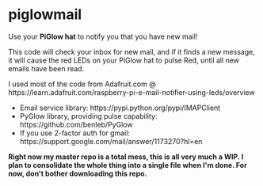 # piglowmail
<p>Use your <b>PiGlow hat</b> to notify you that you have new mail!</p>
<p>This code will check your inbox for new mail, and if it finds a new message, it will cause the red LEDs on your PiGlow hat to pulse Red, until all new emails have been read.</p>
<p>I used most of the code from Adafruit.com @ https://learn.adafruit.com/raspberry-pi-e-mail-notifier-using-leds/overview</p>

<ul>
<li>Email service library: https://pypi.python.org/pypi/IMAPClient</li>
<li>PyGlow library, providing pulse capability: https://github.com/benleb/PyGlow</li>
<li>If you use 2-factor auth for gmail: https://support.google.com/mail/answer/1173270?hl=en</li>
</ul>

<p><b>Right now my master repo is a total mess, this is all very much a WIP. I plan to consolidate the whole thing into a single file when I'm done. For now, don't bother downloading this repo.</b></p>
